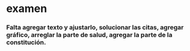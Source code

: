 # examen

### Falta agregar texto y ajustarlo, solucionar las citas, agregar gráfico, arreglar la parte de salud, agregar la parte de la constitución. 
